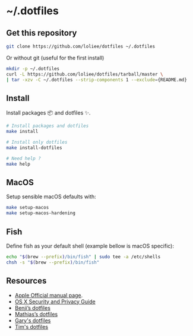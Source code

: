 # ~/.dotfiles

## Get this repository

```bash
git clone https://github.com/loliee/dotfiles ~/.dotfiles
```

Or without git (useful for the first install)

```bash
mkdir -p ~/.dotfiles
curl -L https://github.com/loliee/dotfiles/tarball/master \
| tar -xzv -C ~/.dotfiles --strip-components 1 --exclude={README.md}
```

## Install

Install packages 📦 and dotfiles ✨.

```bash
# Install packages and dotfiles
make install

# Install only dotfiles
make install-dotfiles

# Need help ?
make help
```

## MacOS

Setup sensible macOS defaults with:

```bash
make setup-macos
make setup-macos-hardening
```

## Fish

Define fish as your default shell (example bellow is macOS specific):

```bash
echo "$(brew --prefix)/bin/fish" | sudo tee -a /etc/shells
chsh -s "$(brew --prefix)/bin/fish"
```

## Resources

- [Apple Official manual page](https://developer.apple.com/library/mac/documentation/Darwin/Reference/ManPages/man1/defaults.1.html).
- [OS X Security and Privacy Guide](https://github.com/drduh/OS-X-Security-and-Privacy-Guide#http)
- [Benji’s dotfiles](https://github.com/bdossantos/dotfiles)
- [Mathias’s dotfiles](https://github.com/mathiasbynens/dotfiles)
- [Gary's dotfiles](https://github.com/garybernhardt/dotfiles)
- [Tim's dotfiles](https://github.com/tpope/tpope)